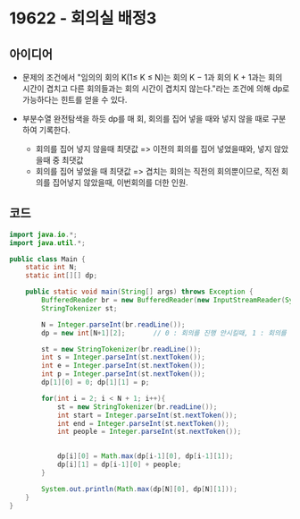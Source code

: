 # 19622 - 회의실 배정3



## 아이디어

* 문제의 조건에서 "임의의 회의 K(1≤ K ≤ N)는 회의 K − 1과 회의 K + 1과는 회의 시간이 겹치고 다른 회의들과는 회의 시간이 겹치지 않는다."라는 조건에 의해 dp로 가능하다는 힌트를 얻을 수 있다.

* 부분수열 완전탐색을 하듯 dp를 매 회, 회의를 집어 넣을 때와 넣지 않을 때로 구분하여 기록한다.
    - 회의를 집어 넣지 않을때 최댓값 => 이전의 회의를 집어 넣었을때와, 넣지 않았을때 중 최댓값
    - 회의를 집어 넣었을 때 최댓값 => 겹치는 회의는 직전의 회의뿐이므로, 직전 회의를 집어넣지 않았을때, 이번회의를 더한 인원.


## 코드

```java
import java.io.*;
import java.util.*;

public class Main {
    static int N;
    static int[][] dp;

    public static void main(String[] args) throws Exception {
        BufferedReader br = new BufferedReader(new InputStreamReader(System.in));
        StringTokenizer st;

        N = Integer.parseInt(br.readLine());
        dp = new int[N+1][2];       // 0 : 회의를 진행 안시킬때, 1 : 회의를 진행 할때

        st = new StringTokenizer(br.readLine());
        int s = Integer.parseInt(st.nextToken());
        int e = Integer.parseInt(st.nextToken());
        int p = Integer.parseInt(st.nextToken());
        dp[1][0] = 0; dp[1][1] = p;

        for(int i = 2; i < N + 1; i++){
            st = new StringTokenizer(br.readLine());
            int start = Integer.parseInt(st.nextToken());
            int end = Integer.parseInt(st.nextToken());
            int people = Integer.parseInt(st.nextToken());

            
            dp[i][0] = Math.max(dp[i-1][0], dp[i-1][1]);
            dp[i][1] = dp[i-1][0] + people;
        }

        System.out.println(Math.max(dp[N][0], dp[N][1]));
    }
}
```